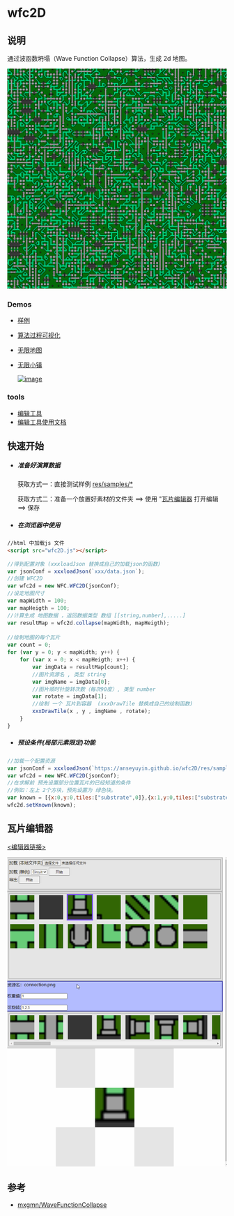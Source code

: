 # wfc2D
## 说明
通过波函数坍塌（Wave Function Collapse）算法，生成 2d 地图。

[![image](./res/info/cover.png)](https://anseyuyin.github.io/wfc2D/demos/2DMapExample/)

### Demos
- [样例](https://anseyuyin.github.io/wfc2D/demos/2DMapExample/) 
- [算法过程可视化](https://anseyuyin.github.io/wfc2D/demos/algorithmVisualization/) 
- [无限地图](https://anseyuyin.github.io/wfc2D/demos/endlessMap/build/web-mobile/) 
- [无限小镇](https://anseyuyin.github.io/wfc2D/demos/endlessTown/build/web-mobile/) 
  
  [![image](./res/info/endlessTownShow.gif)](https://anseyuyin.github.io/wfc2D/demos/endlessTown/build/web-mobile/)
### tools
- [编辑工具](https://anseyuyin.github.io/wfc2D/demos/2DMapEditor/) 
- [编辑工具使用文档](https://github.com/anseyuyin/wfc2D/blob/main/demos/2DMapEditor/README.md)
## 快速开始
- ##### 准备好演算数据
    获取方式一：直接测试样例 [res/samples/*](https://github.com/anseyuyin/wfc2D/blob/main/res/samples/)

    获取方式二：准备一个放置好素材的文件夹 ==> 使用 "[瓦片编辑器](https://github.com/anseyuyin/wfc2D/blob/main/demos/2DMapEditor/README.md) 打开编辑 ==> 保存

- ##### 在浏览器中使用
````html
//html 中加载js 文件
<script src="wfc2D.js"></script>
````
````javascript
//得到配置对象 (xxxloadJson 替换成自己的加载json的函数)
var jsonConf = xxxloadJson(`xxx/data.json`);
//创建 WFC2D
var wfc2d = new WFC.WFC2D(jsonConf);
//设定地图尺寸
var mapWidth = 100;
var mapHeigth = 100;
//计算生成 地图数据 ，返回数据类型 数组 [[string,number],.....]
var resultMap = wfc2d.collapse(mapWidth, mapHeigth);

//绘制地图的每个瓦片
var count = 0;
for (var y = 0; y < mapWidth; y++) {
    for (var x = 0; x < mapHeigth; x++) {
        var imgData = resultMap[count];
        //图片资源名 , 类型 string
        var imgName = imgData[0];
        //图片顺时针旋转次数（每次90度）, 类型 number 
        var rotate = imgData[1];
        //绘制 一个 瓦片到容器  (xxxDrawTile 替换成自己的绘制函数)
        xxxDrawTile(x , y , imgName , rotate);
    }
}

````
- ##### 预设条件(局部元素限定)功能
````javascript
//加载一个配置资源
var jsonConf = xxxloadJson(`https://anseyuyin.github.io/wfc2D/res/samples/Circuit/data.json`);
var wfc2d = new WFC.WFC2D(jsonConf);
//在求解前 预先设置部分位置瓦片的已经知道的条件
//例如：左上 2个方块，预先设置为 绿色块。
var known = [{x:0,y:0,tiles:["substrate",0]},{x:1,y:0,tiles:["substrate",0]}];
wfc2d.setKnown(known);


````


## 瓦片编辑器
[<编辑器链接>](https://anseyuyin.github.io/wfc2D/demos/2DMapEditor/)

[![image](./res/info/editor_course.gif)](https://anseyuyin.github.io/wfc2D/demos/2DMapEditor/)

## 参考

- [mxgmn/WaveFunctionCollapse](https://github.com/mxgmn/WaveFunctionCollapse)

